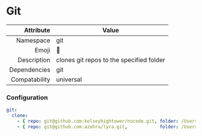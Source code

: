 # Git

| Attribute     | Value                                     |
|--------------:|-------------------------------------------|
| Namespace     | git                                       |
| Emoji         | 💾                                        |
| Description   | clones git repos to the specified folder  |
| Dependencies  | git                                       |
| Compatability | universal                                 |

### Configuration
```yml
git:
  clone:
    - { repo: git@github.com:kelseyhightower/nocode.git, folder: /Users/justin/Development/nocode }
    - { repo: git@github.com:azohra/lyra.git,            folder: /Users/justin/Development/lyra   }

```
